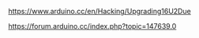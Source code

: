 


https://www.arduino.cc/en/Hacking/Upgrading16U2Due

https://forum.arduino.cc/index.php?topic=147639.0
